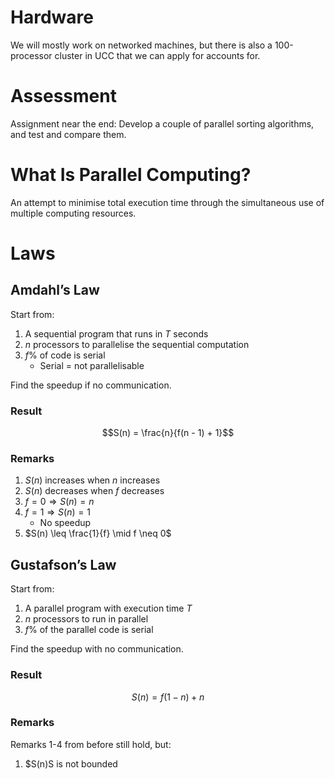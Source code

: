 # Hardware

We will mostly work on networked machines, but there is also a 100-processor cluster in UCC that we can apply for accounts for.

# Assessment

Assignment near the end: Develop a couple of parallel sorting algorithms, and test and compare them.

# What Is Parallel Computing?

An attempt to minimise total execution time through the simultaneous use of multiple computing resources.

# Laws

## Amdahl’s Law

Start from:

1) A sequential program that runs in $T$ seconds
2) $n$ processors to parallelise the sequential computation
3) $f$% of code is serial
   - Serial = not parallelisable

Find the speedup if no communication.

### Result

$$S(n) = \frac{n}{f(n - 1) + 1}$$

### Remarks

1) $S(n)$ increases when $n$ increases
2) $S(n)$ decreases when $f$ decreases
3) $f = 0 \Rightarrow S(n) = n$
4) $f = 1 \Rightarrow S(n) = 1$
   - No speedup
5) $S(n) \leq \frac{1}{f} \mid f \neq 0$

## Gustafson’s Law

Start from:

1) A parallel program with execution time $T$
2) $n$ processors to run in parallel
3) $f$% of the parallel code is serial

Find the speedup with no communication.

### Result

$$S(n) = f(1 - n) + n$$

### Remarks

Remarks 1-4 from before still hold, but:

1) $S(n)S is not bounded
